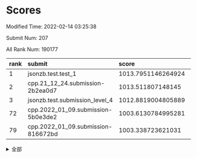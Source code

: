 # Scores

Modified Time: 2022-02-14 03:25:38

Submit Num: 207

All Rank Num: 190177

| rank |               submit               |       score        |       sigma        | pk_num |
| :--- | :--------------------------------- | :----------------- | :----------------- | :----- |
| 1    | jsonzb.test.test_1                 | 1013.7951146264924 | 0.8477623546101161 | 3676   |
| 2    | cpp.21_12_24.submission-2b2ea0d7   | 1013.511807148145  | 0.816571395159638  | 3678   |
| 3    | jsonzb.test.submission_level_4     | 1012.8819004805889 | 0.813821936080392  | 3674   |
| 72   | cpp.2022_01_09.submission-5b0e3de2 | 1003.6130784995281 | 0.7226358730883371 | 3674   |
| 79   | cpp.2022_01_09.submission-816672bd | 1003.338723621031  | 0.7048206746572216 | 3677   |


<details>
<summary>全部</summary>

| rank |                 submit                 |       score        |       sigma        | pk_num |
| :--- | :------------------------------------- | :----------------- | :----------------- | :----- |
| 1    | jsonzb.test.test_1                     | 1013.7951146264924 | 0.8477623546101161 | 3676   |
| 2    | cpp.21_12_24.submission-2b2ea0d7       | 1013.511807148145  | 0.816571395159638  | 3678   |
| 3    | jsonzb.test.submission_level_4         | 1012.8819004805889 | 0.813821936080392  | 3674   |
| 4    | gobigger.level_3.submission_level_3_38 | 1011.703162003249  | 0.7737322975463418 | 3672   |
| 5    | gobigger.level_3.submission_level_3_3  | 1011.1214729402054 | 0.7574783280827707 | 3676   |
| 6    | gobigger.level_3.submission_level_3_12 | 1010.9798362756509 | 0.7916173446188429 | 3676   |
| 7    | gobigger.level_3.submission_level_3_7  | 1010.9702836524018 | 0.7603928668900435 | 3679   |
| 8    | gobigger.level_3.submission_level_3_10 | 1010.9341201241848 | 0.7702806276312956 | 3671   |
| 9    | gobigger.level_3.submission_level_3_2  | 1010.9292216151111 | 0.8029851005418455 | 3672   |
| 10   | gobigger.level_3.submission_level_3_29 | 1010.8342069667516 | 0.7685608901967901 | 3672   |
| 11   | gobigger.level_3.submission_level_3_40 | 1010.5984470073289 | 0.7676818594292909 | 3675   |
| 12   | gobigger.level_3.submission_level_3_16 | 1010.5965227244437 | 0.7540170194222009 | 3678   |
| 13   | gobigger.level_3.submission_level_3_47 | 1010.5550345490063 | 0.7737206983080145 | 3676   |
| 14   | gobigger.level_3.submission_level_3_23 | 1010.4350125497626 | 0.8054366543033449 | 3678   |
| 15   | gobigger.level_3.submission_level_3_26 | 1010.4192617545414 | 0.763484869763941  | 3676   |
| 16   | gobigger.level_3.submission_level_3_43 | 1010.389781434472  | 0.7557168751437563 | 3676   |
| 17   | gobigger.level_3.submission_level_3_30 | 1010.3682355742156 | 0.770534807766211  | 3668   |
| 18   | gobigger.level_3.submission_level_3_20 | 1010.3618040811272 | 0.7590180761494516 | 3672   |
| 19   | gobigger.level_3.submission_level_3_45 | 1010.3504353016755 | 0.7654223993191963 | 3672   |
| 20   | gobigger.level_3.submission_level_3_4  | 1010.2365230224079 | 0.7548965107467039 | 3675   |
| 21   | gobigger.level_3.submission_level_3_5  | 1010.2027832462434 | 0.784925213174409  | 3672   |
| 22   | gobigger.level_3.submission_level_3_19 | 1010.1813747613733 | 0.7539977638880866 | 3678   |
| 23   | gobigger.level_3.submission_level_3_15 | 1010.1596626006767 | 0.7700829329945024 | 3676   |
| 24   | gobigger.level_3.submission_level_3_24 | 1010.1057728907847 | 0.7576019171208546 | 3675   |
| 25   | gobigger.level_3.submission_level_3_49 | 1010.0816352591233 | 0.7675641675990231 | 3670   |
| 26   | gobigger.level_3.submission_level_3_9  | 1010.0343967926295 | 0.762372038923242  | 3676   |
| 27   | gobigger.level_3.submission_level_3_11 | 1009.9797928495747 | 0.7645778527015373 | 3679   |
| 28   | gobigger.level_3.submission_level_3_31 | 1009.9699284971924 | 0.7902989107287435 | 3673   |
| 29   | gobigger.level_3.submission_level_3_14 | 1009.9209155694933 | 0.752995668391546  | 3675   |
| 30   | gobigger.level_3.submission_level_3_13 | 1009.6186004378457 | 0.7786320675995358 | 3675   |
| 31   | gobigger.level_3.submission_level_3_17 | 1009.616522761837  | 0.7470734069575395 | 3676   |
| 32   | gobigger.level_3.submission_level_3_35 | 1009.5806978993525 | 0.7763109954483961 | 3674   |
| 33   | gobigger.level_3.submission_level_3_34 | 1009.5424610712552 | 0.7657139015468042 | 3674   |
| 34   | gobigger.level_3.submission_level_3_42 | 1009.5399105908489 | 0.7458253693803804 | 3674   |
| 35   | gobigger.level_3.submission_level_3_1  | 1009.5387986738373 | 0.7580176411167224 | 3674   |
| 36   | gobigger.level_3.submission_level_3_28 | 1009.4971819488544 | 0.7472952161831146 | 3672   |
| 37   | gobigger.level_3.submission_level_3_41 | 1009.4858601993122 | 0.7522679975278318 | 3678   |
| 38   | gobigger.level_3.submission_level_3_48 | 1009.3397817533148 | 0.7622933830787519 | 3676   |
| 39   | gobigger.level_3.submission_level_3_21 | 1009.2747499927534 | 0.7718383750543627 | 3677   |
| 40   | gobigger.level_3.submission_level_3_32 | 1009.2495337703223 | 0.735128685288867  | 3678   |
| 41   | gobigger.level_3.submission_level_3_36 | 1009.1442875333464 | 0.746769288640791  | 3677   |
| 42   | gobigger.level_3.submission_level_3_27 | 1009.1393876778109 | 0.7733441900475239 | 3669   |
| 43   | gobigger.level_3.submission_level_3_0  | 1009.1354296992524 | 0.7513357064535895 | 3671   |
| 44   | gobigger.level_3.submission_level_3_18 | 1009.1127594793828 | 0.7641128461302429 | 3674   |
| 45   | gobigger.level_3.submission_level_3_8  | 1009.1015743941887 | 0.7288356305094147 | 3675   |
| 46   | gobigger.level_3.submission_level_3_39 | 1009.0947477419952 | 0.7407340635796493 | 3675   |
| 47   | gobigger.level_3.submission_level_3_33 | 1008.975300649375  | 0.7495367340783778 | 3672   |
| 48   | gobigger.level_3.submission_level_3_6  | 1008.7652919990838 | 0.7437640389581204 | 3672   |
| 49   | gobigger.level_3.submission_level_3_37 | 1008.5344478529182 | 0.7413155498996101 | 3672   |
| 50   | gobigger.level_3.submission_level_3_46 | 1008.4973138458182 | 0.7490004978872984 | 3678   |
| 51   | gobigger.level_3.submission_level_3_25 | 1008.4954017176965 | 0.7315013535220483 | 3673   |
| 52   | gobigger.level_3.submission_level_3_22 | 1008.2259278626685 | 0.7286421256973808 | 3675   |
| 53   | gobigger.level_3.submission_level_3_44 | 1007.8830076058921 | 0.7548138454299541 | 3678   |
| 54   | gobigger.level_1.submission_level_1_11 | 1004.929484616222  | 0.7220038517406419 | 3675   |
| 55   | gobigger.level_1.submission_level_1_6  | 1004.8960384969578 | 0.7203174169134106 | 3674   |
| 56   | gobigger.level_1.submission_level_1_27 | 1004.8225849273588 | 0.7269560455740578 | 3677   |
| 57   | gobigger.level_1.submission_level_1_23 | 1004.531997102586  | 0.7216487494215974 | 3675   |
| 58   | gobigger.level_1.submission_level_1_39 | 1004.4984803775001 | 0.7245989391526503 | 3677   |
| 59   | gobigger.level_1.submission_level_1_37 | 1004.4360039457148 | 0.7098301416767933 | 3676   |
| 60   | gobigger.level_1.submission_level_1_47 | 1004.354795980896  | 0.7257503458088698 | 3676   |
| 61   | gobigger.level_1.submission_level_1_4  | 1004.1731611687546 | 0.7291256394231294 | 3675   |
| 62   | gobigger.level_1.submission_level_1_24 | 1004.0349481743377 | 0.7152940091335133 | 3674   |
| 63   | gobigger.level_1.submission_level_1_34 | 1004.015954299758  | 0.7123821012362889 | 3677   |
| 64   | gobigger.level_1.submission_level_1_36 | 1004.0101725009013 | 0.7225938004397888 | 3677   |
| 65   | gobigger.level_1.submission_level_1_35 | 1003.9842032344654 | 0.7131065077015605 | 3670   |
| 66   | gobigger.level_1.submission_level_1_29 | 1003.967433062666  | 0.7099390235483243 | 3675   |
| 67   | gobigger.level_1.submission_level_1_7  | 1003.9522537792964 | 0.714817184910412  | 3669   |
| 68   | gobigger.level_1.submission_level_1_17 | 1003.9417811579517 | 0.70648994260748   | 3679   |
| 69   | gobigger.level_1.submission_level_1_33 | 1003.919894591114  | 0.7222822467720323 | 3679   |
| 70   | gobigger.level_1.submission_level_1_16 | 1003.7564895137244 | 0.7086550070546117 | 3675   |
| 71   | gobigger.level_1.submission_level_1_49 | 1003.6742730930945 | 0.7202037295967219 | 3675   |
| 72   | cpp.2022_01_09.submission-5b0e3de2     | 1003.6130784995281 | 0.7226358730883371 | 3674   |
| 73   | gobigger.level_1.submission_level_1_22 | 1003.5411195292198 | 0.703866808737005  | 3676   |
| 74   | gobigger.level_1.submission_level_1_21 | 1003.5362324176077 | 0.7145309028296296 | 3673   |
| 75   | gobigger.level_1.submission_level_1_32 | 1003.5182757620652 | 0.7207164618200952 | 3670   |
| 76   | gobigger.level_1.submission_level_1_2  | 1003.4802328171813 | 0.708083921991398  | 3673   |
| 77   | gobigger.level_1.submission_level_1_45 | 1003.4195838591911 | 0.7192251906031345 | 3676   |
| 78   | gobigger.level_1.submission_level_1_15 | 1003.3530172051337 | 0.7142376013277004 | 3670   |
| 79   | cpp.2022_01_09.submission-816672bd     | 1003.338723621031  | 0.7048206746572216 | 3677   |
| 80   | gobigger.level_1.submission_level_1_31 | 1003.2679470578248 | 0.7101224409826391 | 3676   |
| 81   | gobigger.level_1.submission_level_1_42 | 1003.1655609715888 | 0.7174006832463174 | 3676   |
| 82   | gobigger.level_1.submission_level_1_9  | 1003.1162315483512 | 0.7106475020404972 | 3672   |
| 83   | gobigger.level_1.submission_level_1_5  | 1003.0861956404431 | 0.7062143491032016 | 3675   |
| 84   | gobigger.level_1.submission_level_1_20 | 1003.075992252921  | 0.7172850284955731 | 3675   |
| 85   | gobigger.level_1.submission_level_1_3  | 1003.0747807766395 | 0.7257080334831665 | 3677   |
| 86   | gobigger.level_1.submission_level_1_48 | 1003.051470073538  | 0.7003899804773016 | 3674   |
| 87   | gobigger.level_1.submission_level_1_10 | 1003.0114757407221 | 0.7287414256986738 | 3677   |
| 88   | gobigger.level_1.submission_level_1_18 | 1003.0056963883744 | 0.7206560845152548 | 3679   |
| 89   | gobigger.level_1.submission_level_1_30 | 1002.8681180648738 | 0.7141339902232595 | 3676   |
| 90   | gobigger.level_1.submission_level_1_43 | 1002.8203717299873 | 0.7036316887699747 | 3675   |
| 91   | gobigger.level_1.submission_level_1_1  | 1002.8045752077342 | 0.709914842791305  | 3675   |
| 92   | gobigger.level_1.submission_level_1_46 | 1002.7555729919989 | 0.7128768566809004 | 3677   |
| 93   | gobigger.level_1.submission_level_1_44 | 1002.7458251236018 | 0.7119079226698456 | 3682   |
| 94   | gobigger.level_1.submission_level_1_40 | 1002.742306881541  | 0.721677477016527  | 3672   |
| 95   | gobigger.level_1.submission_level_1_38 | 1002.7422039100805 | 0.714670763974874  | 3674   |
| 96   | gobigger.level_1.submission_level_1_0  | 1002.7404646420189 | 0.7066105410447983 | 3677   |
| 97   | gobigger.level_1.submission_level_1_13 | 1002.7180828359097 | 0.723361456629182  | 3676   |
| 98   | gobigger.level_1.submission_level_1_19 | 1002.5912066662038 | 0.703724854249968  | 3678   |
| 99   | gobigger.level_1.submission_level_1_26 | 1002.4898288569765 | 0.7025869339939288 | 3677   |
| 100  | gobigger.level_1.submission_level_1_12 | 1002.4697420555518 | 0.7132257162972995 | 3673   |
| 101  | gobigger.level_1.submission_level_1_14 | 1002.3039133522666 | 0.7237733697589658 | 3668   |
| 102  | gobigger.level_1.submission_level_1_25 | 1002.2280304862519 | 0.7134624817698568 | 3676   |
| 103  | gobigger.level_1.submission_level_1_41 | 1001.9377997988192 | 0.7113341127267504 | 3679   |
| 104  | gobigger.level_1.submission_level_1_8  | 1001.840580032643  | 0.7072153378491508 | 3674   |
| 105  | gobigger.level_1.submission_level_1_28 | 1001.4404172533385 | 0.7059605815213609 | 3674   |
| 106  | gobigger.random.submission_random_12   | 997.2531286334785  | 0.7107316951535703 | 3676   |
| 107  | gobigger.random.submission_random_39   | 996.8705146497998  | 0.7047036615151728 | 3677   |
| 108  | gobigger.random.submission_random_38   | 996.7063086891814  | 0.6984334084832665 | 3676   |
| 109  | gobigger.random.submission_random_44   | 996.7007981483617  | 0.7096997175212365 | 3671   |
| 110  | gobigger.random.submission_random_49   | 996.632022618853   | 0.6958253005481968 | 3681   |
| 111  | gobigger.random.submission_random_0    | 996.4661391020645  | 0.7072238926650337 | 3676   |
| 112  | gobigger.random.submission_random_15   | 996.3978181129424  | 0.7139573317807251 | 3674   |
| 113  | gobigger.random.submission_random_27   | 996.3618583783003  | 0.7008801857747706 | 3680   |
| 114  | gobigger.random.submission_random_25   | 996.323398407922   | 0.7197799365755053 | 3669   |
| 115  | gobigger.random.submission_random_6    | 996.2537184118011  | 0.7046817369023259 | 3675   |
| 116  | gobigger.random.submission_random_28   | 996.2035939288809  | 0.6998161065770211 | 3681   |
| 117  | gobigger.random.submission_random_42   | 996.1593727369919  | 0.7178607817781465 | 3679   |
| 118  | gobigger.random.submission_random_48   | 996.112696938557   | 0.6998115531817982 | 3679   |
| 119  | gobigger.random.submission_random_41   | 996.0987293639821  | 0.7066492044883069 | 3678   |
| 120  | gobigger.random.submission_random_46   | 996.0894524907486  | 0.7123125666340224 | 3675   |
| 121  | gobigger.random.submission_random_19   | 996.0793540106549  | 0.7084459402175568 | 3675   |
| 122  | gobigger.random.submission_random_16   | 995.9774566907874  | 0.7083083845351559 | 3674   |
| 123  | gobigger.random.submission_random_13   | 995.966890917035   | 0.7019919067190336 | 3673   |
| 124  | gobigger.random.submission_random_21   | 995.9658454246505  | 0.7152871136013293 | 3678   |
| 125  | gobigger.random.submission_random_23   | 995.9419775339212  | 0.732675218792005  | 3671   |
| 126  | gobigger.random.submission_random_37   | 995.9282895915151  | 0.713012417221245  | 3675   |
| 127  | gobigger.random.submission_random_40   | 995.9244752052537  | 0.7077166237164311 | 3679   |
| 128  | gobigger.random.submission_random_31   | 995.913929090372   | 0.7147245633900275 | 3676   |
| 129  | gobigger.random.submission_random_36   | 995.9134919616904  | 0.71312858256367   | 3674   |
| 130  | gobigger.random.submission_random_22   | 995.8605727455773  | 0.7088735011818303 | 3676   |
| 131  | gobigger.random.submission_random_18   | 995.8592052243896  | 0.7247427347942662 | 3675   |
| 132  | gobigger.random.submission_random_2    | 995.8079194636026  | 0.709723042756049  | 3671   |
| 133  | gobigger.random.submission_random_34   | 995.7638109998844  | 0.7045259162987979 | 3676   |
| 134  | gobigger.random.submission_random_20   | 995.72886563112    | 0.7146089471069111 | 3676   |
| 135  | gobigger.random.submission_random_47   | 995.7000495508237  | 0.7076777789883363 | 3674   |
| 136  | gobigger.random.submission_random_30   | 995.652097469731   | 0.7109616785213612 | 3673   |
| 137  | gobigger.random.submission_random_5    | 995.6396473640797  | 0.7194786294761906 | 3679   |
| 138  | gobigger.random.submission_random_8    | 995.6168543765598  | 0.714073729654805  | 3678   |
| 139  | gobigger.random.submission_random_29   | 995.5968814953973  | 0.716922629446876  | 3673   |
| 140  | gobigger.random.submission_random_1    | 995.5963389215729  | 0.7190022711885418 | 3670   |
| 141  | gobigger.random.submission_random_26   | 995.5915589621497  | 0.7159523509012052 | 3669   |
| 142  | gobigger.random.submission_random_17   | 995.5631768477225  | 0.7102668375452941 | 3676   |
| 143  | gobigger.random.submission_random_33   | 995.5250602959987  | 0.7030280324042539 | 3671   |
| 144  | gobigger.random.submission_random_32   | 995.5121437968464  | 0.7100128355965991 | 3674   |
| 145  | gobigger.random.submission_random_3    | 995.4641837060361  | 0.7246661720932122 | 3678   |
| 146  | gobigger.random.submission_random_35   | 995.4515222437067  | 0.7203283900399944 | 3679   |
| 147  | gobigger.random.submission_random_11   | 995.3874866416107  | 0.7006735486611028 | 3679   |
| 148  | gobigger.random.submission_random_4    | 995.2966804289947  | 0.716772825790566  | 3678   |
| 149  | gobigger.random.submission_random_43   | 995.29357799153    | 0.7255055995943954 | 3677   |
| 150  | gobigger.random.submission_random_7    | 995.1979980241194  | 0.7153809854834087 | 3675   |
| 151  | gobigger.random.submission_random_10   | 995.1369772716066  | 0.7187279115017919 | 3675   |
| 152  | gobigger.random.submission_random_45   | 995.0122805042126  | 0.7166968177400863 | 3671   |
| 153  | gobigger.level_2.submission_level_2_49 | 994.9922807029052  | 0.7292984637748539 | 3677   |
| 154  | gobigger.random.submission_random_24   | 994.7318203897138  | 0.7168400219682546 | 3675   |
| 155  | gobigger.level_2.submission_level_2_24 | 994.7088229595648  | 0.7119647898408926 | 3672   |
| 156  | gobigger.random.submission_random_14   | 994.5138943677108  | 0.7045378443788377 | 3669   |
| 157  | gobigger.level_2.submission_level_2_16 | 994.0234498590975  | 0.7474186656248855 | 3673   |
| 158  | gobigger.random.submission_random_9    | 993.8360527354861  | 0.7279547578038925 | 3673   |
| 159  | gobigger.level_2.submission_level_2_8  | 993.7941689957037  | 0.7259044756486098 | 3673   |
| 160  | gobigger.level_2.submission_level_2_27 | 993.6769824094645  | 0.7362309642590275 | 3672   |
| 161  | gobigger.level_2.submission_level_2_31 | 993.6711469582648  | 0.7412315238970703 | 3675   |
| 162  | gobigger.level_2.submission_level_2_26 | 993.4048558652854  | 0.7270861157525982 | 3670   |
| 163  | gobigger.level_2.submission_level_2_13 | 993.1865875962677  | 0.7375884353389766 | 3669   |
| 164  | gobigger.level_2.submission_level_2_25 | 993.1648780000451  | 0.7343408117661941 | 3672   |
| 165  | gobigger.level_2.submission_level_2_17 | 993.0915864621263  | 0.7441677298502333 | 3674   |
| 166  | gobigger.level_2.submission_level_2_4  | 993.0022446399279  | 0.7335879380267375 | 3676   |
| 167  | gobigger.level_2.submission_level_2_40 | 992.9145777725857  | 0.7344009789220806 | 3674   |
| 168  | gobigger.level_2.submission_level_2_23 | 992.8443779144203  | 0.7311654909572297 | 3675   |
| 169  | gobigger.level_2.submission_level_2_38 | 992.8285777014063  | 0.7440117559491884 | 3676   |
| 170  | gobigger.level_2.submission_level_2_42 | 992.7932137867605  | 0.7432639765072614 | 3674   |
| 171  | gobigger.level_2.submission_level_2_14 | 992.6524205290335  | 0.742411903669463  | 3675   |
| 172  | gobigger.level_2.submission_level_2_1  | 992.6027217226449  | 0.7362022620403309 | 3678   |
| 173  | gobigger.level_2.submission_level_2_21 | 992.5931774740679  | 0.7562390609550991 | 3674   |
| 174  | gobigger.level_2.submission_level_2_36 | 992.5204805019804  | 0.7350489037357183 | 3676   |
| 175  | gobigger.level_2.submission_level_2_5  | 992.4393712940918  | 0.7540102895511382 | 3675   |
| 176  | gobigger.level_2.submission_level_2_44 | 992.4011480464636  | 0.7540191615334828 | 3675   |
| 177  | gobigger.level_2.submission_level_2_9  | 992.3723895833893  | 0.7362175434582783 | 3670   |
| 178  | gobigger.level_2.submission_level_2_47 | 992.3298738670134  | 0.7423066253366899 | 3680   |
| 179  | gobigger.level_2.submission_level_2_39 | 992.3013629273822  | 0.7510214160349641 | 3674   |
| 180  | gobigger.level_2.submission_level_2_2  | 992.2556438325332  | 0.7440065375551064 | 3673   |
| 181  | gobigger.level_2.submission_level_2_12 | 992.2016317283399  | 0.7393320346718114 | 3676   |
| 182  | gobigger.level_2.submission_level_2_10 | 992.143235470076   | 0.7294890780323402 | 3677   |
| 183  | gobigger.level_2.submission_level_2_37 | 992.112458229554   | 0.7497863031096934 | 3675   |
| 184  | gobigger.level_2.submission_level_2_45 | 992.0357328556702  | 0.7412697384862968 | 3677   |
| 185  | gobigger.level_2.submission_level_2_6  | 992.0272654918884  | 0.7562407121358872 | 3672   |
| 186  | gobigger.level_2.submission_level_2_48 | 992.0239490685742  | 0.7486150451510196 | 3675   |
| 187  | gobigger.level_2.submission_level_2_43 | 992.0027578677509  | 0.7330551198783734 | 3673   |
| 188  | gobigger.level_2.submission_level_2_22 | 991.9155334350098  | 0.7503685992407751 | 3672   |
| 189  | gobigger.level_2.submission_level_2_46 | 991.8820569573262  | 0.7377269636777919 | 3675   |
| 190  | gobigger.level_2.submission_level_2_28 | 991.8488016426603  | 0.7539461802973213 | 3679   |
| 191  | gobigger.level_2.submission_level_2_0  | 991.7698013756782  | 0.7504101745078413 | 3677   |
| 192  | gobigger.level_2.submission_level_2_29 | 991.6876397101784  | 0.7393996565790687 | 3676   |
| 193  | gobigger.level_2.submission_level_2_34 | 991.5642562532537  | 0.7411292573550887 | 3671   |
| 194  | gobigger.level_2.submission_level_2_15 | 991.5135960891328  | 0.7508237488449305 | 3680   |
| 195  | gobigger.level_2.submission_level_2_7  | 991.4985194216486  | 0.7654793003936311 | 3677   |
| 196  | gobigger.level_2.submission_level_2_18 | 991.29698990413    | 0.7484508857239293 | 3673   |
| 197  | gobigger.level_2.submission_level_2_20 | 991.2772545010481  | 0.7667091399270998 | 3676   |
| 198  | gobigger.level_2.submission_level_2_35 | 991.242847747142   | 0.7448937107337052 | 3675   |
| 199  | gobigger.level_2.submission_level_2_33 | 991.2000392030701  | 0.7545819884075442 | 3673   |
| 200  | gobigger.level_2.submission_level_2_11 | 991.1116043664385  | 0.7716152992524713 | 3680   |
| 201  | gobigger.level_2.submission_level_2_3  | 991.1072181671101  | 0.7511195455966947 | 3678   |
| 202  | gobigger.level_2.submission_level_2_32 | 991.0435099675435  | 0.7561292903308264 | 3677   |
| 203  | gobigger.level_2.submission_level_2_30 | 991.0095829184942  | 0.7634592592856965 | 3673   |
| 204  | gobigger.level_2.submission_level_2_41 | 990.9636094221138  | 0.7648289965490476 | 3672   |
| 205  | gobigger.level_2.submission_level_2_19 | 990.5794545401558  | 0.7576638203532057 | 3672   |
| 206  | gobigger.none.submission_none_1        | 977.9942716402688  | 1.2400614510996306 | 3676   |
| 207  | gobigger.none.submission_none_0        | 975.6300773820107  | 1.5308813996469317 | 3677   |

</details>